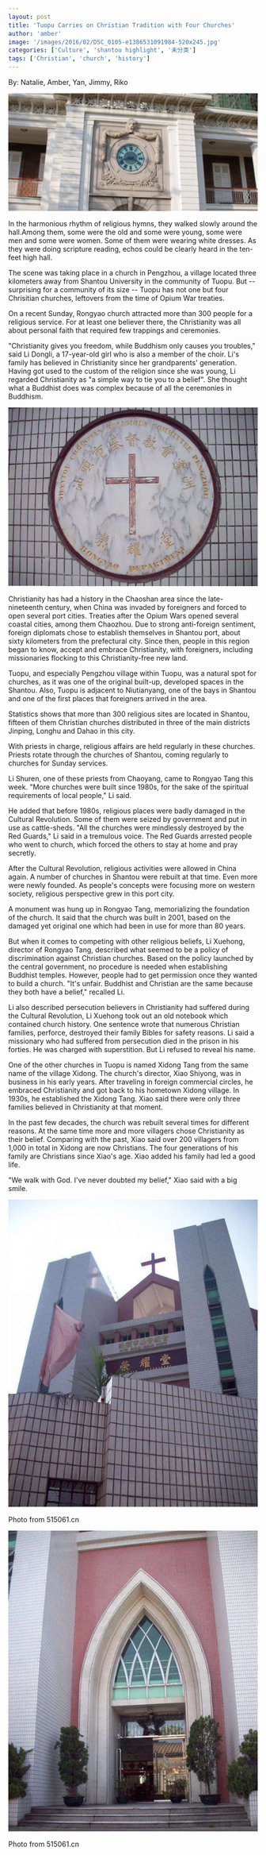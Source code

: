 ```yaml
---
layout: post
title: 'Tuopu Carries on Christian Tradition with Four Churches'
author: 'amber'
image: '/images/2016/02/DSC_0105-e1386531091984-520x245.jpg'
categories: ['Culture', 'shantou highlight', '未分类']
tags: ['Christian', 'church', 'history']
---
```


By: Natalie, Amber, Yan, Jimmy, Riko

![DSC_0105-e1386531091984-520x245](/images/2016/02/DSC_0105-e1386531091984-520x245.jpg)

In the harmonious rhythm of religious hymns, they walked slowly around the hall.Among them, some were the old and some were young, some were men and some were women. Some of them were wearing white dresses. As they were doing scripture reading, echos could be clearly heard in the ten-feet high hall.

The scene was taking place in a church in Pengzhou, a village located three kilometers away from Shantou University in the community of Tuopu. But -- surprising for a community of its size -- Tuopu has not one but four Chrisitian churches, leftovers from the time of Opium War treaties.

On a recent Sunday, Rongyao church attracted more than 300 people for a religious service. For at least one believer there, the Christianity was all about personal faith that required few trappings and ceremonies.

"Christianity gives you freedom, while Buddhism only causes you troubles," said Li Dongli, a 17-year-old girl who is also a member of the choir. Li's family has believed in Christianity since her grandparents' generation. Having got used to the custom of the religion since she was young, Li regarded Christianity as "a simple way to tie you to a belief". She thought what a Buddhist does was complex because of all the ceremonies in Buddhism.

[![Photo from 515061.cn](/images/2016/02/74_1250240897BmbB.jpg)](http://515061.cn/bbs/thread-1881-1-1.html)

Christianity has had a history in the Chaoshan area since the late-nineteenth century, when China was invaded by foreigners and forced to open several port cities. Treaties after the Opium Wars opened several coastal cities, among them Chaozhou. Due to strong anti-foreign sentiment, foreign diplomats chose to establish themselves in Shantou port, about sixty kilometers from the prefectural city. Since then, people in this region began to know, accept and embrace Christianity, with foreigners, including missionaries flocking to this Christianity-free new land.

Tuopu, and especially Pengzhou village within Tuopu, was a natural spot for churches, as it was one of the original built-up, developed spaces in the Shantou. Also, Tuopu is adjacent to Niutianyang, one of the bays in Shantou and one of the first places that foreigners arrived in the area.

Statistics shows that more than 300 religious sites are located in Shantou, fifteen of them Christian churches distributed in three of the main districts Jinping, Longhu and Dahao in this city.

With priests in charge, religious affairs are held regularly in these churches. Priests rotate through the churches of Shantou, coming regularly to churches for Sunday services.

Li Shuren, one of these priests from Chaoyang, came to Rongyao Tang this week. "More churches were built since 1980s, for the sake of the spiritual requirements of local people," Li said.

He added that before 1980s, religious places were badly damaged in the Cultural Revolution. Some of them were seized by government and put in use as cattle-sheds. "All the churches were mindlessly destroyed by the Red Guards," Li said in a tremulous voice. The Red Guards arrested people who went to church, which forced the others to stay at home and pray secretly.

After the Cultural Revolution, religious activities were allowed in China again. A number of churches in Shantou were rebuilt at that time. Even more were newly founded. As people's concepts were focusing more on western society, religious perspective grew in this port city.

A monument was hung up in Rongyao Tang, memorializing the foundation of the church. It said that the church was built in 2001, based on the damaged yet original one which had been in use for more than 80 years.

But when it comes to competing with other religious beliefs, Li Xuehong, director of Rongyao Tang, described what seemed to be a policy of discrimination against Christian churches. Based on the policy launched by the central government, no procedure is needed when establishing Buddhist temples. However, people had to get permission once they wanted to build a church. "It's unfair. Buddhist and Christian are the same because they both have a belief," recalled Li.

Li also described persecution believers in Christianity had suffered during the Cultural Revolution, Li Xuehong took out an old notebook which contained church history. One sentence wrote that numerous Christian families, perforce, destroyed their family Bibles for safety reasons. Li said a missionary who had suffered from persecution died in the prison in his forties. He was charged with superstition. But Li refused to reveal his name.

One of the other churches in Tuopu is named Xidong Tang from the same name of the village Xidong. The church's director, Xiao Shiyong, was in business in his early years. After traveling in foreign commercial circles, he embraced Christianity and got back to his hometown Xidong village. In 1930s, he established the Xidong Tang. Xiao said there were only three families believed in Christianity at that moment.

In the past few decades, the church was rebuilt several times for different reasons. At the same time more and more villagers chose Christianity as their belief. Comparing with the past, Xiao said over 200 villagers from 1,000 in total in Xidong are now Christians. The four generations of his family are Christians since Xiao's age. Xiao added his family had led a good life.

"We walk with God. I've never doubted my belief," Xiao said with a big smile.

[![74_125024090744sl](/images/2016/02/74_125024090744sl.jpg)](http://515061.cn/bbs/thread-1881-1-1.html)

Photo from 515061.cn

[![74_12502409152u7h](/images/2016/02/74_12502409152u7h.jpg)](http://515061.cn/bbs/thread-1881-1-1.html)

Photo from 515061.cn